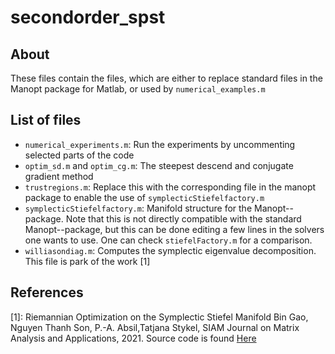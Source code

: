 # secondorder_spst

## About

These files contain the files, which are either to replace standard files in the Manopt package for Matlab, or used by ```numerical_examples.m```

## List of files
- ```numerical_experiments.m```: Run the experiments by uncommenting selected parts of the code
- ```optim_sd.m``` and ```optim_cg.m```: The steepest descend and conjugate gradient method
- ```trustregions.m```: Replace this with the corresponding file in the manopt package to enable the use of  ```symplecticStiefelfactory.m```
- ```symplecticStiefelfactory.m```: Manifold structure for the Manopt--package. Note that this is not directly compatible with the standard Manopt--package, but this can be done editing a few lines in the solvers one wants to use. One can check ```stiefelFactory.m``` for a comparison. 
- ```williasondiag.m```: Computes the symplectic eigenvalue decomposition. This file is park of the work [1] 

## References
[1]: Riemannian Optimization on the Symplectic Stiefel Manifold Bin Gao, Nguyen Thanh Son, P.-A. Absil,Tatjana Stykel, SIAM Journal on Matrix Analysis and Applications, 2021. Source code is found [Here](https://github.com/opt-gaobin/spopt)